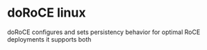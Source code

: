 # doRoCE linux

doRoCE configures and sets persistency behavior for optimal RoCE deployments
it supports both 